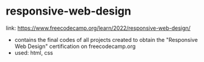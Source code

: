 # responsive-web-design
link: https://www.freecodecamp.org/learn/2022/responsive-web-design/
- contains the final codes of all projects created to obtain the "Responsive Web Design" certification on freecodecamp.org
- used: html, css
